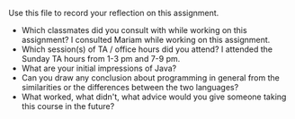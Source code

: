 Use this file to record your reflection on this assignment.

- Which classmates did you consult with while working on this assignment?
  I consulted Mariam while working on this assignment.
- Which session(s) of TA / office hours did you attend?
  I attended the Sunday TA hours from 1-3 pm and 7-9 pm.
- What are your initial impressions of Java? 
- Can you draw any conclusion about programming in general from the similarities or the differences between the two languages? 
- What worked, what didn't, what advice would you give someone taking this course in the future?
